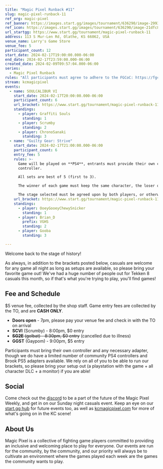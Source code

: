 ```yaml
---
title: "Magic Pixel Runback #11"
slug: magic-pixel-runback-11
ref_org: magic-pixel
ref_banner: https://images.start.gg/images/tournament/636290/image-29932719335c2dd011fd2ad3a805e188.png?ehk=VjM98DOMwYK0EAA0ZrYNp1Ncnln4Xbl0sRiDvK1G9B8%3D&ehkOptimized=%2FSDDF368VqBpaFVOr524timv6Lk3uZs8Se37JluCxvQ%3D
ref_icon: https://images.start.gg/images/tournament/636290/image-21dfc81119f750ff2ab308a29743a760.png?ehk=TTcph9bnhgkVxyc%2FYc6VeYOSB8IIfyS8XT3Tqz17gtQ%3D&ehkOptimized=w75W%2B57NANbUnZVBZ6K6Y4tI5n4yfQ6aAPibjEBcegU%3D
url_startgg: https://www.start.gg/tournament/magic-pixel-runback-11
address: 113 S Mur-Len Rd, Olathe, KS 66062, USA
venue_name: Larry's Game Store
venue_fee: 5
participant_count: 12
start_date: 2024-02-17T19:00:00.000-06:00
end_date: 2024-02-17T23:59:00.000-06:00
created_date: 2024-02-09T09:57:04.000-06:00
series:
  - Magic Pixel Runback
rules: "All participants must agree to adhere to the FGCoC: https://fgcoc.com/"
stream: kcmagicpixel
events:
  - name: SOULCALIBUR VI
    start_date: 2024-02-17T20:00:00.000-06:00
    participant_count: 6
    url_bracket: https://www.start.gg/tournament/magic-pixel-runback-11/events/soulcalibur-vi/brackets/1578244/2365068
    standings:
      - player: Graffiti Souls
        standing: 1
      - player: Scrumby
        standing: 2
      - player: ChronoSanaki
        standing: 3
  - name: "Guilty Gear: Strive"
    start_date: 2024-02-17T21:00:00.000-06:00
    participant_count: 6
    entry_fee: 5
    rules: >-
      Game will be played on **PS4**, entrants must provide their own compatible
      controller.  

      All sets are best of 5 (first to 3).  

      The winner of each game must keep the same character, the loser of that game may switch characters.  

      The stage selected must be agreed upon by both players, or otherwise selected at random.
    url_bracket: https://www.start.gg/tournament/magic-pixel-runback-11/events/guilty-gear-strive/brackets/1578243/2365067
    standings:
      - player: OoeyGooeyChewySnicker
        standing: 1
      - player: Brian_D
        prefix: VGHS
        standing: 2
      - player: Gooba
        standing: 3

---
```


Welcome back to the stage of history!

As always, in addition to the brackets posted below, casuals are welcome for any game all night as long as setups are available, so please bring your favorite game out! We've had a huge number of people out for Tekken 8 casuals this month, so if that's what you're trying to play, you'll find games!

## Fee and Schedule
$5 venue fee, collected by the shop staff. Game entry fees are collected by the TO, and are **CASH ONLY**. 

- **Doors open** - 7pm, please pay your venue fee and check in with the TO on arrival
- **SCVI** (Scrumby) - 8:00pm, $0 entry
- ~~**SG2E** (golbat) - 8:30pm, $0 entry~~ (cancelled due to illness)
- **GGST** (Gaypom) - 9:00pm, $5 entry

Participants must bring their own controller and any necessary adapter, though we do have a limited number of community PS4 controllers and Brook PS5 adapters available. We rely on all of you to be able to run our brackets, so please bring your setup out (a playstation with the game + all character DLC + a monitor) if you are able!  

## Social
Come check out the [discord](https://discord.gg/jkmn6CVrrQ) to be a part of the future of the Magic Pixel Weekly, and get in on our Sunday night casuals event. Keep an eye on our [start.gg hub](https://www.start.gg/hub/magic-pixel) for future events too, as well as [kcmagicpixel.com](https://kcmagicpixel.com) for more of what's going on in the KC scene!

## About Us

Magic Pixel is a collective of fighting game players committed to providing an inclusive and welcoming place to play for everyone. Our events are run for the community, by the community, and our priority will always be to cultivate an environment where the games played each week are the games the community wants to play.
  